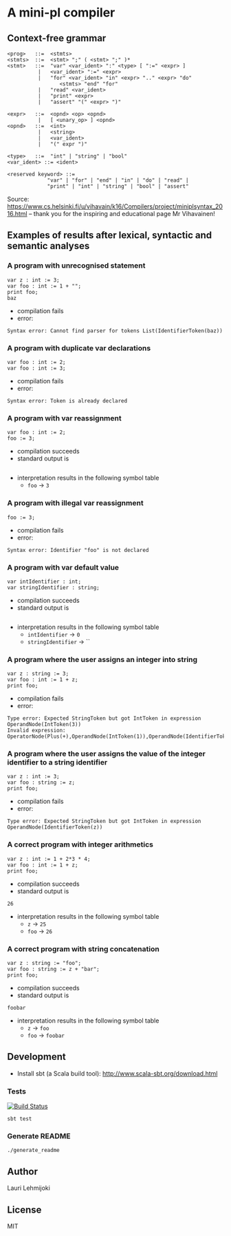 
# A mini-pl compiler

## Context-free grammar

```
<prog>   ::=  <stmts>
<stmts>  ::=  <stmt> ";" ( <stmt> ";" )*
<stmt>   ::=  "var" <var_ident> ":" <type> [ ":=" <expr> ]
          |   <var_ident> ":=" <expr>
          |   "for" <var_ident> "in" <expr> ".." <expr> "do"
                 <stmts> "end" "for"
          |   "read" <var_ident>
          |   "print" <expr>
          |   "assert" "(" <expr> ")"

<expr>   ::=  <opnd> <op> <opnd>
          |   [ <unary_op> ] <opnd>
<opnd>   ::=  <int>
          |   <string>
          |   <var_ident>
          |   "(" expr ")"

<type>   ::=  "int" | "string" | "bool"
<var_ident> ::= <ident>

<reserved keyword> ::=
             "var" | "for" | "end" | "in" | "do" | "read" |
             "print" | "int" | "string" | "bool" | "assert"
```

Source: https://www.cs.helsinki.fi/u/vihavain/k16/Compilers/project/miniplsyntax_2016.html – thank you for the inspiring and educational page Mr Vihavainen!

## Examples of results after lexical, syntactic and semantic analyses


### A program with unrecognised statement

```
var z : int := 3;
var foo : int := 1 + "";
print foo;
baz
```


* compilation fails
* error:
```
Syntax error: Cannot find parser for tokens List(IdentifierToken(baz))
```

### A program with duplicate var declarations

```
var foo : int := 2;
var foo : int := 3;
```


* compilation fails
* error:
```
Syntax error: Token is already declared
```

### A program with var reassignment

```
var foo : int := 2;
foo := 3;
```


* compilation succeeds
* standard output is

```

```

* interpretation results in the following symbol table
  * `foo` -> `3`

### A program with illegal var reassignment

```
foo := 3;
```


* compilation fails
* error:
```
Syntax error: Identifier "foo" is not declared
```

### A program with var default value

```
var intIdentifier : int;
var stringIdentifier : string;
```


* compilation succeeds
* standard output is

```

```

* interpretation results in the following symbol table
  * `intIdentifier` -> `0`
  * `stringIdentifier` -> ``

### A program where the user assigns an integer into string

```
var z : string := 3;
var foo : int := 1 + z;
print foo;
```


* compilation fails
* error:
```
Type error: Expected StringToken but got IntToken in expression OperandNode(IntToken(3))
Invalid expression: OperatorNode(Plus(+),OperandNode(IntToken(1)),OperandNode(IdentifierToken(z)))
```

### A program where the user assigns the value of the integer identifier to a string identifier

```
var z : int := 3;
var foo : string := z;
print foo;
```


* compilation fails
* error:
```
Type error: Expected StringToken but got IntToken in expression OperandNode(IdentifierToken(z))
```

### A correct program with integer arithmetics

```
var z : int := 1 + 2*3 * 4;
var foo : int := 1 + z;
print foo;
```


* compilation succeeds
* standard output is

```
26

```

* interpretation results in the following symbol table
  * `z` -> `25`
  * `foo` -> `26`

### A correct program with string concatenation

```
var z : string := "foo";
var foo : string := z + "bar";
print foo;
```


* compilation succeeds
* standard output is

```
foobar

```

* interpretation results in the following symbol table
  * `z` -> `foo`
  * `foo` -> `foobar`


## Development

* Install sbt (a Scala build tool): http://www.scala-sbt.org/download.html

### Tests

[![Build Status](https://travis-ci.org/laurilehmijoki/mini-pl.svg?branch=master)](https://travis-ci.org/laurilehmijoki/mini-pl)

```
sbt test
```

### Generate README

`./generate_readme`

## Author

Lauri Lehmijoki

## License

MIT


